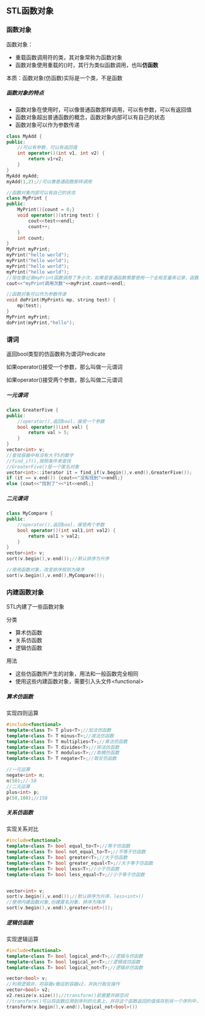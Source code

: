## STL函数对象

### 函数对象

函数对象：

- 重载函数调用符的类，其对象常称为函数对象
- 函数对象使用重载的()时，其行为类似函数调用，也叫**仿函数**

本质：函数对象(仿函数)实际是一个类，不是函数

##### 函数对象的特点

- 函数对象在使用时，可以像普通函数那样调用，可以有参数，可以有返回值
- 函数对象超出普通函数的概念，函数对象内部可以有自己的状态
- 函数对象可以作为参数传递

```cpp
class MyAdd {
public:
    //可以有参数，可以有返回值
    int operator()(int v1, int v2) {
        return v1+v2;
    }
}
MyAdd myAdd;
myAdd(1,2);//可以像普通函数那样调用

//函数对象内部可以有自己的状态
class MyPrint {
public:
    MyPrint(){count = 0;}
    void operator()(string test) {
        cout<<test<<endl;
        count++;
    }
    int count;
}
MyPrint myPrint;
myPrint("hello world");
myPrint("hello world");
myPrint("hello world");
myPrint("hello world");
//现在像记录myPrint函数调用了多少次，如果是普通函数需要使用一个全局变量来记录，函数对象加个成员变量就可以了。
cout<<"myPrint调用次数"<<myPrint.count<<endl;

//函数对象可以作为参数传递
void doPrint(MyPrint& mp, string test) {
    mp(test);
}
MyPrint myPrint;
doPrint(myPrint,"hello");
```

### 谓词

返回bool类型的仿函数称为谓词Predicate

如果operator()接受一个参数，那么叫做一元谓词

如果operator()接受两个参数，那么叫做二元谓词

##### 一元谓词

```cpp
class GreaterFive {
public:
    //operator(),返回bool，接受一个参数
    bool operator()(int val) {
        return val > 5;
    }
}
vector<int> v;
//查找容器中有没有大于5的数字
//find_if(),按照条件来查找
//GreaterFive()是一个匿名对象
vector<int>::iterator it = find_if(v.begin(),v.end(),GreaterFive());
if (it == v.end()) {cout<<"没有找到"<<endl;}
else {cout<<"找到了"<<*it<<endl;}
```

##### 二元谓词

```cpp
class MyCompare {
public:
    //operator(),返回bool，接受两个参数
    bool operator()(int val1,int val2) {
        return val1 > val2;
    }
}
vector<int> v;
sort(v.begin(),v.end());//默认排序为升序

//使用函数对象，改变排序规则为降序
sort(v.begin(),v.end(),MyCompare());
```

### 内建函数对象

STL内建了一些函数对象

分类

- 算术仿函数
- 关系仿函数
- 逻辑仿函数

用法

- 这些仿函数所产生的对象，用法和一般函数完全相同
- 使用这些内建函数对象，需要引入头文件\<functional>

##### 算术仿函数

实现四则运算

```cpp
#include<functional>
template<class T> T plus<T>;//加法仿函数
template<class T> T minus<T>;//减法仿函数
template<class T> T multiplies<T>;//乘法仿函数
template<class T> T divides<T>;//除法仿函数
template<class T> T modulus<T>;//取模仿函数
template<class T> T negate<T>;//取反仿函数

//一元运算
negate<int> n;
n(50);//-50
//二元运算
plus<int> p;
p(50,100);//150
```

##### 关系仿函数

实现关系对比

```cpp
#include<functional>
template<class T> bool equal_to<T>;//等于仿函数
template<class T> bool not_equal_to<T>;//不等于仿函数
template<class T> bool greater<T>;//大于仿函数
template<class T> bool greater_equal<T>;//大于等于仿函数
template<class T> bool less<T>;//小于仿函数
template<class T> bool less_equal<T>;//小于等于仿函数


vector<int> v;
sort(v.begin(),v.end());//默认排序为升序，less<int>()
//使用内建函数对象,创建匿名对象，排序为降序
sort(v.begin(),v.end(),greater<int>());
```

##### 逻辑仿函数

实现逻辑运算

```cpp
#include<functional>
template<class T> bool logical_and<T>;//逻辑与仿函数
template<class T> bool logical_or<T>;//逻辑或仿函数
template<class T> bool logical_not<T>;//逻辑非仿函数

vector<bool> v;
//利用逻辑非，将容器v搬运到容器v2，并执行取反操作
vector<bool> v2;
v2.resize(v.size());//transform()前需要开辟空间
//transform()可以将函数应用到序列的元素上，并将这个函数返回的值保存到另一个序列中，它返回的迭代器指向输出序列所保存的最后一个元素的下一个位置。
transform(v.begin(),v.end(),logical_not<bool>())
```

